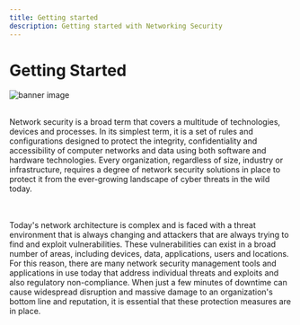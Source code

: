 ```yaml
---
title: Getting started
description: Getting started with Networking Security
---
```


# Getting Started

![banner image](http://safebytes.com/wp-content/uploads/2016/02/network-security.jpg)

<br>
Network security is a broad term that covers a multitude of technologies, devices and processes. In its simplest term, it is a set of rules and configurations designed to protect the integrity, confidentiality and accessibility of computer networks and data using both software and hardware technologies. Every organization, regardless of size, industry or infrastructure, requires a degree of network security solutions in place to protect it from the ever-growing landscape of cyber threats in the wild today.

<br><br>
Today's network architecture is complex and is faced with a threat environment that is always changing and attackers that are always trying to find and exploit vulnerabilities. These vulnerabilities can exist in a broad number of areas, including devices, data, applications, users and locations. For this reason, there are many network security management tools and applications in use today that address individual threats and exploits and also regulatory non-compliance. When just a few minutes of downtime can cause widespread disruption and massive damage to an organization's bottom line and reputation, it is essential that these protection measures are in place.

